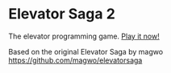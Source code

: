 Elevator Saga 2
===================
The elevator programming game. [Play it now!](https://tdurtschi.github.io/elevator-saga-2/)

Based on the original Elevator Saga by magwo https://github.com/magwo/elevatorsaga
